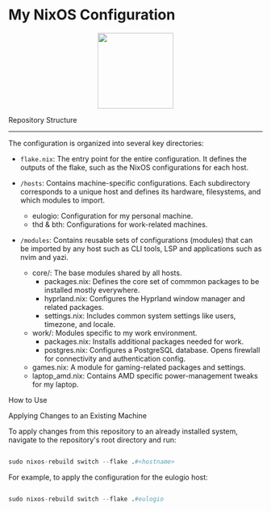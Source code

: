 # My NixOS Configuration
<p align="center"><img src="https://i.imgur.com/X5zKxvp.png" width=150px></p
  This repository contains my personal NixOS configuration, managed using Nix [Flakes](https://nixos.wiki/wiki/Flakes). It's structured to be modular and easily adaptable
  across different machines.

  ### Repository Structure
---

  The configuration is organized into several key directories:

   - `flake.nix`: The entry point for the entire configuration. It defines the outputs of the flake, such as the NixOS configurations for each host. 

   - `/hosts`: Contains machine-specific configurations. Each subdirectory corresponds to a unique host and defines its hardware, filesystems, and which modules to import.
       - eulogio: Configuration for my personal machine.
       - thd & bth: Configurations for work-related machines.


   - `/modules`: Contains reusable sets of configurations (modules) that can be imported by any host such as CLI tools, LSP and applications such as nvim and yazi. 
       - core/: The base modules shared by all hosts.
           - packages.nix: Defines the core set of commmon packages to be installed mostly everywhere.
           - hyprland.nix: Configures the Hyprland window manager and related packages.
           - settings.nix: Includes common system settings like users, timezone, and locale.
       - work/: Modules specific to my work environment.
           - packages.nix: Installs additional packages needed for work.
           - postgres.nix: Configures a PostgreSQL database. Opens firewlall for connectivity and authentication config. 
       - games.nix: A module for gaming-related packages and settings.
       - laptop_amd.nix: Contains AMD specific power-management tweaks for my laptop.


  How to Use

  Applying Changes to an Existing Machine

  To apply changes from this repository to an already installed system, navigate to the repository's root directory and run:

```nix

sudo nixos-rebuild switch --flake .#<hostname>

```


  For example, to apply the configuration for the eulogio host:


```nix

sudo nixos-rebuild switch --flake .#eulogio

```

